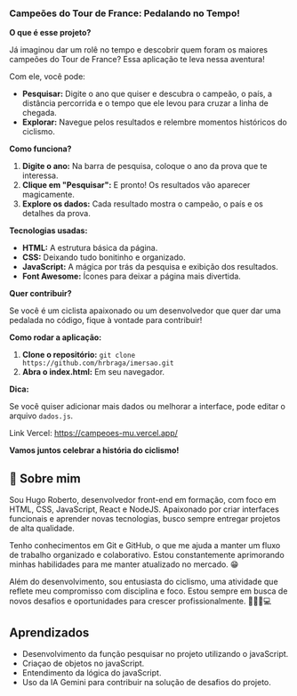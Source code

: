 ### **Campeões do Tour de France: Pedalando no Tempo!**

**O que é esse projeto?**

Já imaginou dar um rolê no tempo e descobrir quem foram os maiores campeões do Tour de France? Essa aplicação te leva nessa aventura! ️

Com ele, você pode:

* **Pesquisar:** Digite o ano que quiser e descubra o campeão, o país, a distância percorrida e o tempo que ele levou para cruzar a linha de chegada.
* **Explorar:** Navegue pelos resultados e relembre momentos históricos do ciclismo.

**Como funciona?**

1. **Digite o ano:** Na barra de pesquisa, coloque o ano da prova que te interessa.
2. **Clique em "Pesquisar":** E pronto! Os resultados vão aparecer magicamente.
3. **Explore os dados:** Cada resultado mostra o campeão, o país e os detalhes da prova.

**Tecnologias usadas:**

* **HTML:** A estrutura básica da página.
* **CSS:** Deixando tudo bonitinho e organizado.
* **JavaScript:** A mágica por trás da pesquisa e exibição dos resultados.
* **Font Awesome:** Ícones para deixar a página mais divertida.

**Quer contribuir?**

Se você é um ciclista apaixonado ou um desenvolvedor que quer dar uma pedalada no código, fique à vontade para contribuir! ️

**Como rodar a aplicação:**

1. **Clone o repositório:** `git clone https://github.com/hrbraga/imersao.git`
2. **Abra o index.html:** Em seu navegador.

**Dica:**

Se você quiser adicionar mais dados ou melhorar a interface, pode editar o arquivo `dados.js`.

Link Vercel: https://campeoes-mu.vercel.app/

**Vamos juntos celebrar a história do ciclismo!** 


## 🚀 Sobre mim
Sou Hugo Roberto, desenvolvedor front-end em formação, com foco em HTML, CSS, JavaScript, React e NodeJS. Apaixonado por criar interfaces funcionais e aprender novas tecnologias, busco sempre entregar projetos de alta qualidade.

Tenho conhecimentos em Git e GitHub, o que me ajuda a manter um fluxo de trabalho organizado e colaborativo. Estou constantemente aprimorando minhas habilidades para me manter atualizado no mercado. 😁

Além do desenvolvimento, sou entusiasta do ciclismo, uma atividade que reflete meu compromisso com disciplina e foco. Estou sempre em busca de novos desafios e oportunidades para crescer profissionalmente. 🚴‍♀️💜💻

## Aprendizados
* Desenvolvimento da função pesquisar no projeto utilizando o javaScript.
* Criaçao de objetos no javaScript.
* Entendimento da lógica do javaScript.
* Uso da IA Gemini para contribuir na solução de desafios do projeto.

